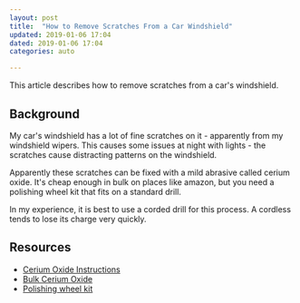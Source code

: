```yaml
---
layout: post
title:  "How to Remove Scratches From a Car Windshield"
updated: 2019-01-06 17:04
dated: 2019-01-06 17:04
categories: auto

---
```

This article describes how to remove scratches from a car's windshield.

## Background ##

My car's windshield has a lot of fine scratches on it - apparently from my windshield wipers. This causes
some issues at night with lights - the scratches cause distracting patterns on the windshield.

Apparently these scratches can be fixed with a mild abrasive called cerium oxide. It's cheap enough in
bulk on places like amazon, but you need a polishing wheel kit that fits on a standard drill.

In my experience, it is best to use a corded drill for this process. A cordless tends to lose its charge very quickly.

## Resources ##

* [Cerium Oxide Instructions](https://www.deltakits.com/training/video-tutorials/windshield-repair-video-tutorials/44-using-cerium-oxide)
* [Bulk Cerium Oxide](https://www.amazon.com/Gordon-Glass-Cerium-Oxide-Oz/dp/B007KOC19C/ref=sr_1_3?ie=UTF8&qid=1546820641&sr=8-3&keywords=cerium+oxide)
* [Polishing wheel kit](https://www.amazon.com/Fontic-Compound-Buffing-Sanding-Polishing/dp/B01M2WS3BM/ref=sr_1_3?ie=UTF8&qid=1546820352&sr=8-3&keywords=drill+polishing+wheel+3+inch)

